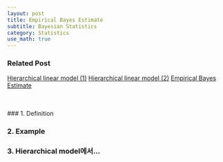 ```yaml
---
layout: post
title: Empirical Bayes Estimate
subtitle: Bayesian Statistics
category: Statistics
use_math: true
---
```


### Related Post
[Hierarchical linear model (1)](https://kjhov195.github.io/2019-11-02-hierarchical_linear_model_1/)
[Hierarchical linear model (2)](https://kjhov195.github.io/2019-11-03-hierarchical_linear_model_2/)
[Empirical Bayes Estimate](https://kjhov195.github.io/2019-11-11-Empirical_Bayes/)

<br>
<br>
### 1. Definition

### 2. Example

### 3. Hierarchical model에서...
